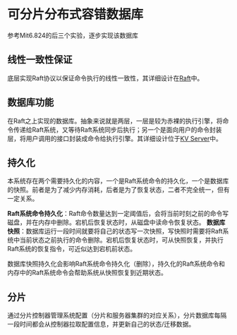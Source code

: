 # 可分片分布式容错数据库
参考Mit6.824的后三个实验，逐步实现该数据库
## 线性一致性保证
底层实现Raft协议以保证命令执行的线性一致性，其详细设计在[Raft](https://github.com/Olive-2019/Raft/blob/master/Raft/readme.md)中。
## 数据库功能
在Raft之上实现的数据库。抽象来说就是两层，一层是较为赤裸的执行引擎，将命令传递给Raft系统，又等待Raft系统同步后执行；另一个是面向用户的命令封装层，将用户调用的接口封装成命令给执行引擎。其详细设计位于[KV Server](https://github.com/Olive-2019/Raft/blob/master/Client/readme.md)中。
## 持久化
本系统存在两个需要持久化的内容，一个是Raft系统命令的持久化，一个是数据库的快照。前者是为了减少内存消耗，后者是为了恢复状态，二者不完全统一，但有一定关系。

**Raft系统命令持久化**：Raft命令数量达到一定阈值后，会将当前时刻之前的命令写磁盘，并在内存中删除。宕机后恢复状态时，从磁盘中读命令恢复状态。
**数据库快照**：数据库运行一段时间就要将自己的状态写一次快照，写快照时需要将Raft系统中当前状态之前执行的命令删除。宕机后恢复状态时，可从快照恢复，并执行Raft系统的恢复指令，可近似达到宕机前状态。

数据库快照持久化会影响Raft系统命令持久化（删除），持久化的Raft系统命令和内存中的Raft系统命令会帮助系统从快照恢复到近期状态。

## 分片
通过分片控制器管理系统配置（分片和服务器集群的对应关系），分片数据库每隔一段时间都会从控制器拉取配置信息，并更新自己的状态/迁移数据。


